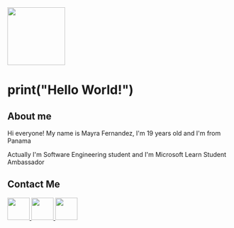 <img src="https://user-images.githubusercontent.com/79926594/149069804-ae868b10-6d5f-45ab-b3d0-7ba95b12d894.gif" width="130" height="130" />


# print("Hello World!")

## About me
Hi everyone! My name is Mayra Fernandez, I'm 19 years old and I'm from Panama


Actually I'm Software Engineering student and I'm Microsoft Learn Student Ambassador


## Contact Me

<a href="https://www.linkedin.com/in/mayyy/"><img src = "https://github.com/Sardinita/May/blob/main/SVG/Link.svg" width="50" height="50" /> </a>
<a href="https://www.instagram.com/sardinita.cosmic/"> <img src = "https://github.com/Sardinita/May/blob/main/SVG/insta.svg" width="50" height="50" /> </a> 
<a href="mailto:mayra.fernandez@studentambassador.com"> <img src = "https://github.com/Sardinita/May/blob/main/SVG/correo.svg" width="50" height="50" /> 

